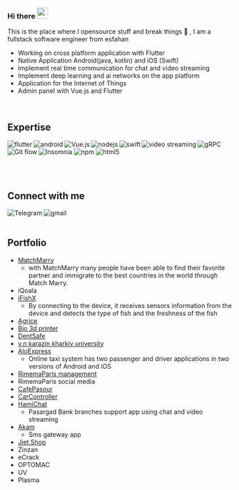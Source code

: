 
### Hi there <a href="https://www.gautamkrishnar.com/"><img src="https://media.giphy.com/media/hvRJCLFzcasrR4ia7z/giphy.gif" width="25px"></a>
This is the place where I opensource stuff and break things :rofl:
,
I am a fullstack software engineer from esfahan 


- Working on cross platform application with Flutter 
- Native Application Android(java, kotlin) and iOS (Swift)
- Implement real time communication for chat and video streaming
- Implement deep learning and ai networks on the app platform
- Application for the Internet of Things
- Admin panel with Vue.js and Flutter

<br>

## Expertise
<p>
  <img align="left" alt="flutter" src="https://img.shields.io/badge/flutter%20-%2320232a.svg?&style=flat-square&logo=flutter&logoColor=%2361DAFB" />
  <img align="left" alt="android" src="https://img.shields.io/badge/Android-3DDC84?logo=android&logoColor=white&style=flat-square" />
  <img align="left" alt="Vue.js" src="https://img.shields.io/badge/VUe.js-%23232F3E?logo=vue.js&logoColor=white&style=flat-square" />
  <img align="left" alt="nodejs" src="https://img.shields.io/badge/node.js%20-%2343853D.svg?&style=flat-square&logo=node.js&logoColor=white" />
  <img align="left" alt="swift" src="https://img.shields.io/badge/Swift-%23316192.svg?&style=flat-square&logo=swift&logoColor=white" />
  <img align="left" alt="video streaming" src="https://img.shields.io/badge/video streaming%20-%236DB33F.svg?&style=flat-square&logo=video&logoColor=white" />
  <img align="left" alt="gRPC" src="https://img.shields.io/badge/gRPC%20-%236DB33F.svg?&style=flat-square&logo=grpc&logoColor=orange&color=orange" />
  <img align="left" alt="Git flow" src="https://img.shields.io/badge/Git flow%20-%236DB33F.svg?&style=flat-square&logo=git&logoColor=white&color=blue" />
  <img alt="Insomnia" src="https://img.shields.io/badge/-Insomnia-5849BE?style=flat-square&logo=insomnia&logoColor=white" />
  <img alt="npm" src="https://img.shields.io/badge/-NPM-CB3837?style=flat-square&logo=npm&logoColor=white" />
  <img alt="html5" src="https://img.shields.io/badge/-HTML5-E34F26?style=flat-square&logo=html5&logoColor=white" />
</p>

<br>
<br>

## Connect with me

[<img align="left" alt="Telegram" src="https://img.shields.io/badge/Telegram-%230077B5.svg?&style=for-the-badge&logo=telegram&logoColor=white" />](https://www.linkedin.com/)
[<img align="left" alt="gmail" src="https://img.shields.io/badge/Gmail-%2312100E.svg?&style=for-the-badge&logo=gmail&logoColor=white" />](https://medium.com/)


<br>
<br>


## Portfolio
- [MatchMarry](https://drive.google.com/drive/folders/1H36s-4ikcSpd_qUf0s_9ikFc1wBalXt-?usp=sharing)
  - with MatchMarry many people have been able to find their favorite partner and immigrate to the best countries in the world through Match Marry.
- iQoala
- [iFishX](https://drive.google.com/drive/folders/1KsC6RZTkBEZWsEDU6kdtTb-Kxjjw2osN?usp=sharing)
  - By connecting to the device, it receives sensors information from the device and detects the type of fish and the freshness of the fish
- [Agrice](https://drive.google.com/drive/folders/187ZbAKeiK1jcVoYZ2mRq8SwQnqxX_xkv?usp=sharing)
- [Bio 3d printer](https://drive.google.com/drive/folders/1-tf6xQpUCw0pHEu05gtgHEIoVgCPnlp5?usp=sharing)
- [DentSafe](https://drive.google.com/drive/folders/1hq6vv1LHw5tA3UGFo_ueRdQb1xj_71W1?usp=sharing)
- [v.n karazin kharkiv university](https://drive.google.com/drive/folders/105Vw3VpNTnBKevLkctw1nFVYtuA2VcYl?usp=sharing)
- [AloExpress](https://drive.google.com/drive/folders/1_7jC_tXF3edNDoTrbm4Ip71QIRV3i0EU?usp=sharing)
  - Online taxi system has two passenger and driver applications in two versions of Android and iOS
- [RimemaParis management](https://drive.google.com/drive/folders/1fcd6pz5kt7dYVsxCXx4LmMI7N2I4giPz?usp=sharing)
- RimemaParis social media
- [CafePasour](https://drive.google.com/drive/folders/1OUssNr50ffZlVy_ChulLbWU7ODifdw9k?usp=sharing)
- [CarController](https://drive.google.com/drive/folders/19NAv7R5niyez-M5WrnXrI6DuenUgcr_o?usp=sharing)
- [HamiChat](https://drive.google.com/drive/folders/1l-KJcGh2GAskK1pIf9MBU8X__gNWqPup?usp=sharing)
  - Pasargad Bank branches support app using chat and video streaming
- [Akam](https://drive.google.com/drive/folders/1K_1ycAYJ3HjdK-GoZkS4xAyM81X_zSVF?usp=sharing)
  - Sms gateway app
- [Jiet Shop](https://drive.google.com/drive/folders/1qLXFl0Hix75sAeG0kweb8IJfIc2tIB4q?usp=sharing)
- Zinzan
- eCrack
- OPTOMAC
- UV
- Plasma
